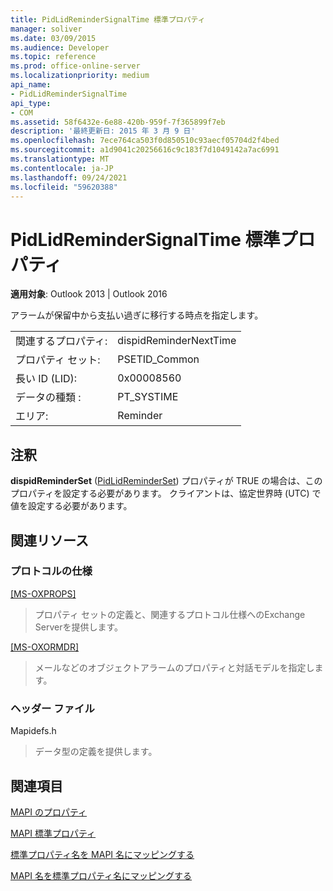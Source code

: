 ```yaml
---
title: PidLidReminderSignalTime 標準プロパティ
manager: soliver
ms.date: 03/09/2015
ms.audience: Developer
ms.topic: reference
ms.prod: office-online-server
ms.localizationpriority: medium
api_name:
- PidLidReminderSignalTime
api_type:
- COM
ms.assetid: 58f6432e-6e88-420b-959f-7f365899f7eb
description: '最終更新日: 2015 年 3 月 9 日'
ms.openlocfilehash: 7ece764ca503f0d850510c93aecf05704d2f4bed
ms.sourcegitcommit: a1d9041c20256616c9c183f7d1049142a7ac6991
ms.translationtype: MT
ms.contentlocale: ja-JP
ms.lasthandoff: 09/24/2021
ms.locfileid: "59620388"
---
```

# <a name="pidlidremindersignaltime-canonical-property"></a>PidLidReminderSignalTime 標準プロパティ

  
  
**適用対象**: Outlook 2013 | Outlook 2016 
  
アラームが保留中から支払い過ぎに移行する時点を指定します。
  
|||
|:-----|:-----|
|関連するプロパティ:  <br/> |dispidReminderNextTime  <br/> |
|プロパティ セット:  <br/> |PSETID_Common  <br/> |
|長い ID (LID):  <br/> |0x00008560  <br/> |
|データの種類 :   <br/> |PT_SYSTIME  <br/> |
|エリア:  <br/> |Reminder  <br/> |
   
## <a name="remarks"></a>注釈

**dispidReminderSet** ([PidLidReminderSet](pidlidreminderset-canonical-property.md)) プロパティが TRUE の場合は、このプロパティを設定する必要があります。 クライアントは、協定世界時 (UTC) で値を設定する必要があります。
  
## <a name="related-resources"></a>関連リソース

### <a name="protocol-specifications"></a>プロトコルの仕様

[[MS-OXPROPS]](https://msdn.microsoft.com/library/f6ab1613-aefe-447d-a49c-18217230b148%28Office.15%29.aspx)
  
> プロパティ セットの定義と、関連するプロトコル仕様へのExchange Serverを提供します。
    
[[MS-OXORMDR]](https://msdn.microsoft.com/library/5454ebcc-e5d1-4da8-a598-d393b101caab%28Office.15%29.aspx)
  
> メールなどのオブジェクトアラームのプロパティと対話モデルを指定します。
    
### <a name="header-files"></a>ヘッダー ファイル

Mapidefs.h
  
> データ型の定義を提供します。
    
## <a name="see-also"></a>関連項目



[MAPI のプロパティ](mapi-properties.md)
  
[MAPI 標準プロパティ](mapi-canonical-properties.md)
  
[標準プロパティ名を MAPI 名にマッピングする](mapping-canonical-property-names-to-mapi-names.md)
  
[MAPI 名を標準プロパティ名にマッピングする](mapping-mapi-names-to-canonical-property-names.md)

